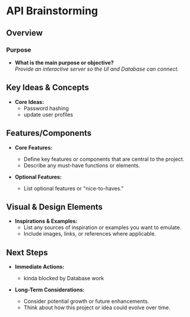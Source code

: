 # API Brainstorming 

## Overview
### Purpose
- **What is the main purpose or objective?**  
  _Provide an interactive server so the UI and Database can connect._

## Key Ideas & Concepts
- **Core Ideas:**  
  - Password hashing
  - update user profiles

## Features/Components
- **Core Features:**  
  - Define key features or components that are central to the project.
  - Describe any must-have functions or elements.

- **Optional Features:**  
  - List optional features or "nice-to-haves."

## Visual & Design Elements
- **Inspirations & Examples:**  
  - List any sources of inspiration or examples you want to emulate.
  - Include images, links, or references where applicable.


## Next Steps
- **Immediate Actions:**  
  - kinda blocked by Database work

- **Long-Term Considerations:**  
  - Consider potential growth or future enhancements.
  - Think about how this project or idea could evolve over time.

